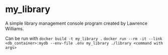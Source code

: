 # my_library
A simple library management console program created by Lawrence Williams.

Can be run with
`docker build -t my_library .`
`docker run --rm -it --link <db_container>:mydb --env-file .env my_library ./library <command with args>`
